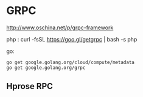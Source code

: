 # GRPC

http://www.oschina.net/p/grpc-framework

php :
     curl -fsSL https://goo.gl/getgrpc | bash -s php

go:

    go get google.golang.org/cloud/compute/metadata
    go get google.golang.org/grpc

## Hprose RPC
